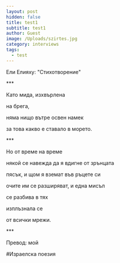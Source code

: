 ```yaml
---
layout: post
hidden: false
title: test1
subtitle: test1
author: Guest
image: /Uploads/szirtes.jpg
category: interviews
tags:
  - test
---
```

Ели Елияху: "Стихотворение"

\*\**

Като мида, изхвърлена 

на брега,

няма нищо вътре освен намек

за това какво е ставало в морето.

\*\**

Но от време на време 

някой се навежда да я вдигне от зрънцата

пясък, и щом я вземат във ръцете си

очите им се разширяват, и една мисъл

се разбива в тях

изплъзнала се



от всички мрежи.

\*\**

Превод: мой

\#Израелска поезия
